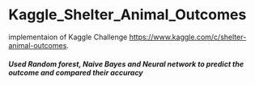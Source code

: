 # Kaggle_Shelter_Animal_Outcomes
 implementaion of Kaggle Challenge https://www.kaggle.com/c/shelter-animal-outcomes.
##### Used Random forest, Naive Bayes and Neural network to predict the outcome and compared their accuracy
